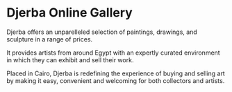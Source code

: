 # Djerba Online Gallery

Djerba offers an unparelleled selection of paintings, drawings, and sculpture in a range of prices.

It provides artists from around Egypt with an expertly curated environment in which they can exhibit and sell their work.

Placed in Cairo, Djerba is redefining the experience of buying and selling art by making it easy, convenient and welcoming for both collectors and artists.